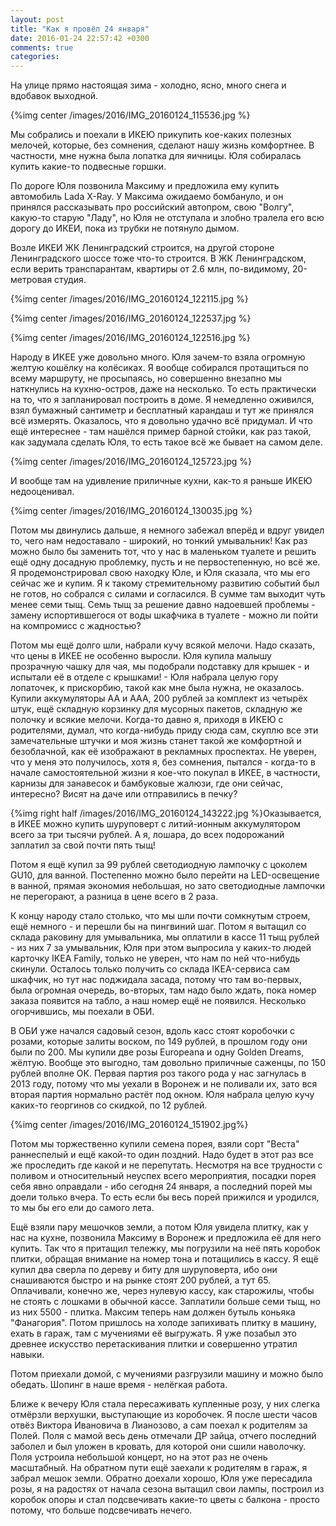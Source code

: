 ```yaml
---
layout: post
title: "Как я провёл 24 января"
date: 2016-01-24 22:57:42 +0300
comments: true
categories: 
---
```

На улице прямо настоящая зима - холодно, ясно, много снега и вдобавок выходной. 

{%img center /images/2016/IMG_20160124_115536.jpg %}

Мы собрались и поехали в ИКЕЮ прикупить кое-каких полезных мелочей, которые, без сомнения, сделают нашу жизнь комфортнее. В частности, мне нужна была лопатка для яичницы. Юля собиралась купить какие-то подвесные горшки.

По дороге Юля позвонила Максиму и предложила ему купить автомобиль Lada X-Ray. У Максима ожидаемо бомбануло, и он принялся рассказывать про российский автопром, свою "Волгу", какую-то старую "Ладу", но Юля не отступала и злобно тралела его всю дорогу до ИКЕИ, пока из трубки не потянуло дымом.

Возле ИКЕИ ЖК Ленинградский строится, на другой стороне Ленинградского шоссе тоже что-то строится. В ЖК Ленинградском, если верить транспарантам, квартиры от 2.6 млн, по-видимому, 20-метровая студия.

{%img center /images/2016/IMG_20160124_122115.jpg  %}

{%img center /images/2016/IMG_20160124_122537.jpg  %}

{%img center /images/2016/IMG_20160124_122516.jpg  %}

Народу в ИКЕЕ уже довольно много. Юля зачем-то взяла огромную желтую кошёлку на колёсиках. Я вообще собирался протащиться по всему маршруту, не просыпаясь, но совершенно внезапно мы наткнулись на кухню-остров, даже на несколько. То есть практически на то, что я запланировал построить в доме. Я немедленно оживился, взял бумажный сантиметр и бесплатный карандаш и тут же принялся всё измерять. Оказалось, что я довольно удачно всё придумал. И что ещё интереснее - там нашёлся пример барной стойки, как раз такой, как задумала сделать Юля, то есть такое всё же бывает на самом деле.

{%img center /images/2016/IMG_20160124_125723.jpg  %}

И вообще там на удивление приличные кухни, как-то я раньше ИКЕЮ недооценивал. 

{%img center /images/2016/IMG_20160124_130035.jpg  %}

Потом мы двинулись дальше, я немного забежал вперёд и вдруг увидел то, чего нам недоставало - широкий, но тонкий умывальник! Как раз можно было бы заменить тот, что у нас в маленьком туалете и решить ещё одну досадную проблемку, пусть и не первостепенную, но всё же. Я продемонстрировал свою находку Юле, и Юля сказала, что мы его сейчас же и купим. Я к такому стремительному развитию событий был не готов, но собрался с силами и согласился. В сумме там выходит чуть менее семи тыщ. Семь тыщ за решение давно надоевшей проблемы - замену испортившегося от воды шкафчика в туалете - можно ли пойти на компромисс с жадностью?

Потом мы ещё долго шли, набрали кучу всякой мелочи. Надо сказать, что цены в ИКЕЕ не особенно выросли. Юля купила малышу прозрачную чашку для чая, мы подобрали подставку для крышек - и испытали её в отделе с крышками! - Юля набрала целую гору лопаточек, к прискорбию, такой как мне была нужна, не оказалось. Купили аккумуляторы АА и ААА, 200 рублей за комплект из четырёх штук, ещё складную корзинку для мусорных пакетов, складную же полочку и всякие мелочи. Когда-то давно я, приходя в ИКЕЮ с родителями, думал, что когда-нибудь приду сюда сам, скуплю все эти замечательные штучки и моя жизнь станет такой же комфортной и безоблачной, как её изображают в рекламных проспектах. Не уверен, что у меня это получилось, хотя я, без сомнения, пытался - когда-то в начале самостоятельной жизни я кое-что покупал в ИКЕЕ, в частности, карнизы для занавесок и бамбуковые жалюзи, где они сейчас, интересно? Висят на даче или отправились в печку?

{%img right half /images/2016/IMG_20160124_143222.jpg %}Оказывается, в ИКЕЕ можно купить шуруповерт с литий-ионным аккумулятором всего за три тысячи рублей. А я, лошара, до всех подорожаний заплатил за свой почти пять тыщ!

Потом я ещё купил за 99 рублей светодиодную лампочку с цоколем GU10, для ванной. Постепенно можно было перейти на LED-освещение в ванной, прямая экономия небольшая, но зато светодиодные лампочки не перегорают, а разница в цене всего в 2 раза.

К концу народу стало столько, что мы шли почти сомкнутым строем, ещё немного - и перешли бы на пингвиний шаг. Потом я вытащил со склада раковину для умывальника, мы оплатили в кассе 11 тыщ рублей - из них 7 за умывальник, Юля при этом выпросила у каких-то людей карточку IKEA Family, только не уверен, что нам по ней что-нибудь скинули. Осталось только получить со склада IKEA-сервиса сам шкафчик, но тут нас поджидала засада, потому что там во-первых, была огромная очередь, во-вторых, там надо было ждать, пока номер заказа появится на табло, а наш номер ещё не появился. Несколько огорчившись, мы поехали в ОБИ.

В ОБИ уже начался садовый сезон, вдоль касс стоят коробочки с розами, которые залиты воском, по 149 рублей, в прошлом году они были по 200. Мы купили две розы Europeana и одну Golden Dreams, жёлтую. Вообще это выгодно, там довольно приличные саженцы, по 150 рублей вполне ОК. Первая партия роз такого рода у нас загнулась в 2013 году, потому что мы уехали в Воронеж и не поливали их, зато вся вторая партия нормально растёт под окном. Юля набрала целую кучу каких-то георгинов со скидкой, по 12 рублей. 

{%img center /images/2016/IMG_20160124_151902.jpg%}

Потом мы торжественно купили семена порея, взяли сорт "Веста" раннеспелый и ещё какой-то один поздний. Надо будет в этот раз все же проследить где какой и не перепутать. Несмотря на все трудности с поливом и относительный неуспех всего мероприятия, посадки порея себя явно оправдали - ибо сегодня 24 января, а последний порей мы доели только вчера. То есть если бы весь порей прижился и уродился, то мы бы его ели до самого лета.

Ещё взяли пару мешочков земли, а потом Юля увидела плитку, как у нас на кухне, позвонила Максиму в Воронеж и предложила её для него купить. Так что я притащил тележку, мы погрузили на неё пять коробок плитки, обращая внимание на номер тона и потащились в кассу. Я ещё купил два сверла по дереву и биту для шуруповерта, ибо они снашиваются быстро и на рынке стоят 200 рублей, а тут 65. Оплачивали, конечно же, через нулевую кассу, как старожилы, чтобы не стоять с лошками в обычной кассе. Заплатили больше семи тыщ, но из них 5500 - плитка. Максим теперь нам должен бутыль коньяка "Фанагория". Потом пришлось на холоде запихивать плитку в машину, ехать в гараж, там с мучениями её выгружать. Я уже позабыл это древнее искусство перетаскивания плитки и совершенно утратил навыки.

Потом приехали домой, с мучениями разгрузили машину и можно было обедать. Шопинг в наше время - нелёгкая работа.

Ближе к вечеру Юля стала пересаживать купленные розу, у них слегка отмёрзли верхушки, выступающие из коробочек. Я после шести часов отвёз Виктора Ивановича в Лианозово, а сам поехал к родителям за Полей. Поля с мамой весь день отмечали ДР зайца, отчего последний заболел и был уложен в кровать, для которой они сшили наволочку. Поля устроила небольшой концерт, но на этот раз не очень масштабный. На обратном пути ещё заехали к родителям в гараж, я забрал мешок земли. Обратно доехали хорошо, Юля уже пересадила розы, я на радостях от начала сезона вытащил свои лампы, построил из коробок опоры и стал подсвечивать какие-то цветы с балкона - просто потому, что больше подсвечивать нечего.
